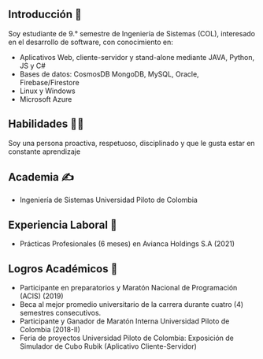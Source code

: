 
## Introducción :boy:

Soy estudiante de 9.° semestre de Ingeniería de Sistemas (COL), interesado en el desarrollo de software, con conocimiento en:

- Aplicativos Web, cliente-servidor y stand-alone mediante JAVA, Python, JS y C#
- Bases de datos: CosmosDB MongoDB, MySQL, Oracle, Firebase/Firestore
- Linux y Windows
- Microsoft Azure

## Habilidades :mechanic:
Soy una persona proactiva, respetuoso, disciplinado y que le gusta estar en constante aprendizaje

## Academia :writing_hand:
- Ingeniería de Sistemas Universidad Piloto de Colombia

## Experiencia Laboral :school:
- Prácticas Profesionales (6 meses) en Avianca Holdings S.A (2021)

## Logros Académicos :1st_place_medal:
- Participante en preparatorios y Maratón Nacional de Programación (ACIS) (2019)
- Beca al mejor promedio universitario de la carrera durante cuatro (4) semestres consecutivos.
- Participante y Ganador de Maratón Interna Universidad Piloto de Colombia (2018-II)
- Feria de proyectos Universidad Piloto de Colombia: Exposición de Simulador de Cubo Rubik (Aplicativo Cliente-Servidor)




